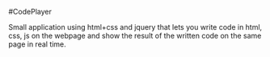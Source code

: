 #CodePlayer

Small application using html+css and jquery that lets you write code in html, css, js on the webpage and show the result of the written code on the same page in real time.   